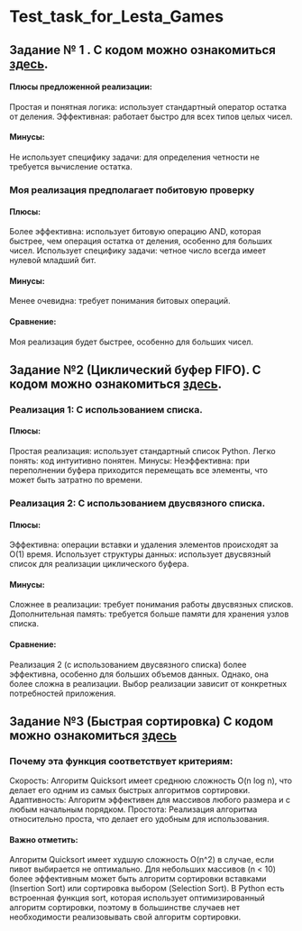 # Test_task_for_Lesta_Games
 
## Задание № 1 . С кодом можно ознакомиться [здесь](https://github.com/EvilFalcon/Test_task_for_Lesta_Games/blob/main/Test_task_for_Lesta_Games/tasks/exercise_1.py).

#### Плюсы предложенной реализации:
Простая и понятная логика: использует стандартный оператор остатка от деления.
Эффективная: работает быстро для всех типов целых чисел.

#### Минусы:
Не использует специфику задачи: для определения четности не требуется вычисление остатка.

### Моя реализация предполагает побитовую проверку

#### Плюсы:
Более эффективна: использует битовую операцию AND, которая быстрее, чем операция остатка от деления, особенно для больших чисел.
Использует специфику задачи: четное число всегда имеет нулевой младший бит.

#### Минусы:
Менее очевидна: требует понимания битовых операций.

#### Сравнение:
Моя реализация будет быстрее, особенно для больших чисел.

## Задание №2 (Циклический буфер FIFO). С кодом можно ознакомиться [здесь](https://github.com/EvilFalcon/Test_task_for_Lesta_Games/blob/main/Test_task_for_Lesta_Games/tasks/exercise_2.py).

### Реализация 1: С использованием списка.

#### Плюсы:
Простая реализация: использует стандартный список Python.
Легко понять: код интуитивно понятен.
Минусы:
Неэффективна: при переполнении буфера приходится перемещать все элементы, что может быть затратно по времени.

### Реализация 2: С использованием двусвязного списка.

#### Плюсы:
Эффективна: операции вставки и удаления элементов происходят за O(1) время.
Использует структуры данных: использует двусвязный список для реализации циклического буфера.

#### Минусы:
Сложнее в реализации: требует понимания работы двусвязных списков.
Дополнительная память: требуется больше памяти для хранения узлов списка.

#### Сравнение:
Реализация 2 (с использованием двусвязного списка) более эффективна, особенно для больших объемов данных. Однако, она более сложна в реализации. Выбор реализации зависит от конкретных потребностей приложения.

## Задание №3 (Быстрая сортировка)  С кодом можно ознакомиться [здесь](https://github.com/EvilFalcon/Test_task_for_Lesta_Games/blob/main/Test_task_for_Lesta_Games/tasks/exercise_3.py)

### Почему эта функция соответствует критериям:

Скорость: Алгоритм Quicksort имеет среднюю сложность O(n log n), что делает его одним из самых быстрых алгоритмов сортировки.
Адаптивность: Алгоритм эффективен для массивов любого размера и с любым начальным порядком.
Простота: Реализация алгоритма относительно проста, что делает его удобным для использования.

#### Важно отметить:
Алгоритм Quicksort имеет худшую сложность O(n^2) в случае, если пивот выбирается не оптимально.
Для небольших массивов (n < 10) более эффективным может быть алгоритм сортировки вставками (Insertion Sort) или сортировка выбором (Selection Sort).
В Python есть встроенная функция sort, которая использует оптимизированный алгоритм сортировки, поэтому в большинстве случаев нет необходимости реализовывать свой алгоритм сортировки.
